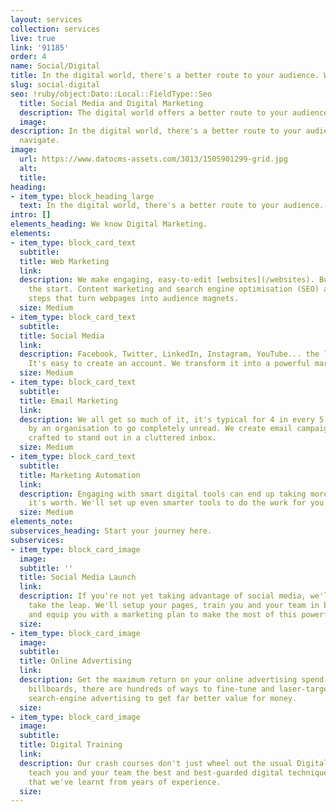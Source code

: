 ```yaml
---
layout: services
collection: services
live: true
link: '91185'
order: 4
name: Social/Digital
title: In the digital world, there's a better route to your audience. We'll navigate
slug: social-digital
seo: !ruby/object:Dato::Local::FieldType::Seo
  title: Social Media and Digital Marketing
  description: The digital world offers a better route to your audience. We'll navigate.
  image: 
description: In the digital world, there's a better route to your audience. We'll
  navigate.
image:
  url: https://www.datocms-assets.com/3013/1505901299-grid.jpg
  alt: 
  title: 
heading:
- item_type: block_heading_large
  text: In the digital world, there's a better route to your audience. We'll navigate.
intro: []
elements_heading: We know Digital Marketing.
elements:
- item_type: block_card_text
  subtitle: 
  title: Web Marketing
  link: 
  description: We make engaging, easy-to-edit [websites](/websites). But that's just
    the start. Content marketing and search engine optimisation (SEO) are the next
    steps that turn webpages into audience magnets.
  size: Medium
- item_type: block_card_text
  subtitle: 
  title: Social Media
  link: 
  description: Facebook, Twitter, LinkedIn, Instagram, YouTube... the list goes on.
    It's easy to create an account. We transform it into a powerful marketing channel.
  size: Medium
- item_type: block_card_text
  subtitle: 
  title: Email Marketing
  link: 
  description: We all get so much of it, it's typical for 4 in every 5 emails sent
    by an organisation to go completely unread. We create email campaigns specifically
    crafted to stand out in a cluttered inbox.
  size: Medium
- item_type: block_card_text
  subtitle: 
  title: Marketing Automation
  link: 
  description: Engaging with smart digital tools can end up taking more time than
    it's worth. We'll set up even smarter tools to do the work for you.
  size: Medium
elements_note: 
subservices_heading: Start your journey here.
subservices:
- item_type: block_card_image
  image: 
  subtitle: ''
  title: Social Media Launch
  link: 
  description: If you're not yet taking advantage of social media, we'll help you
    take the leap. We'll setup your pages, train you and your team in best practices,
    and equip you with a marketing plan to make the most of this powerful channel.
  size: 
- item_type: block_card_image
  image: 
  subtitle: 
  title: Online Advertising
  link: 
  description: Get the maximum return on your online advertising spend. Unlike real-life
    billboards, there are hundreds of ways to fine-tune and laser-target social and
    search-engine advertising to get far better value for money.
  size: 
- item_type: block_card_image
  image: 
  subtitle: 
  title: Digital Training
  link: 
  description: Our crash courses don't just wheel out the usual Digital 101. We'll
    teach you and your team the best and best-guarded digital techniques and practices
    that we've learnt from years of experience.
  size: 
---
```


